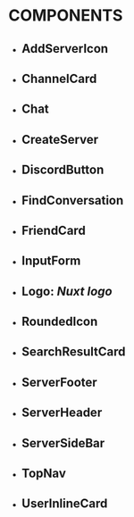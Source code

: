 # COMPONENTS

* ## **AddServerIcon**
* ## **ChannelCard**
* ## **Chat**
* ## **CreateServer**
* ## **DiscordButton**
* ## **FindConversation**
* ## **FriendCard**
* ## **InputForm**
* ## **Logo**:				_Nuxt logo_
* ## **RoundedIcon**
* ## **SearchResultCard**
* ## **ServerFooter**
* ## **ServerHeader**
* ## **ServerSideBar**
* ## **TopNav**
* ## **UserInlineCard**
